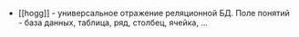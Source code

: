 * [[hogg]] - универсальное отражение реляционной БД. Поле понятий - база данных, таблица, ряд, столбец, ячейка, ...

